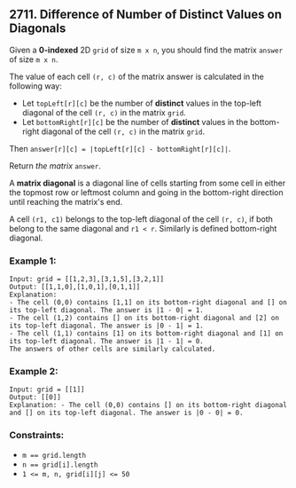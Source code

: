 ## 2711. Difference of Number of Distinct Values on Diagonals

Given a **0-indexed** 2D ```grid``` of size ```m x n```, you should find the matrix ```answer``` of size ```m x n```.

The value of each cell ```(r, c)``` of the matrix answer is calculated in the following way:

* Let ```topLeft[r][c]``` be the number of **distinct** values in the top-left diagonal of the cell ```(r, c)``` in the matrix ```grid```.
* Let ```bottomRight[r][c]``` be the number of **distinct** values in the bottom-right diagonal of the cell ```(r, c)``` in the matrix ```grid```.

Then ```answer[r][c] = |topLeft[r][c] - bottomRight[r][c]|```.

Return *the matrix* ```answer```.

A **matrix diagonal** is a diagonal line of cells starting from some cell in either the topmost row or leftmost column and going in the bottom-right direction until reaching the matrix's end.

A cell ```(r1, c1)``` belongs to the top-left diagonal of the cell ```(r, c)```, if both belong to the same diagonal and ```r1 < r```. Similarly is defined bottom-right diagonal.

### Example 1:
```
Input: grid = [[1,2,3],[3,1,5],[3,2,1]]
Output: [[1,1,0],[1,0,1],[0,1,1]]
Explanation:
- The cell (0,0) contains [1,1] on its bottom-right diagonal and [] on its top-left diagonal. The answer is |1 - 0| = 1.
- The cell (1,2) contains [] on its bottom-right diagonal and [2] on its top-left diagonal. The answer is |0 - 1| = 1.
- The cell (1,1) contains [1] on its bottom-right diagonal and [1] on its top-left diagonal. The answer is |1 - 1| = 0.
The answers of other cells are similarly calculated.
```
### Example 2:
```
Input: grid = [[1]]
Output: [[0]]
Explanation: - The cell (0,0) contains [] on its bottom-right diagonal and [] on its top-left diagonal. The answer is |0 - 0| = 0.
```
### Constraints:

* ```m == grid.length```
* ```n == grid[i].length```
* ```1 <= m, n, grid[i][j] <= 50```